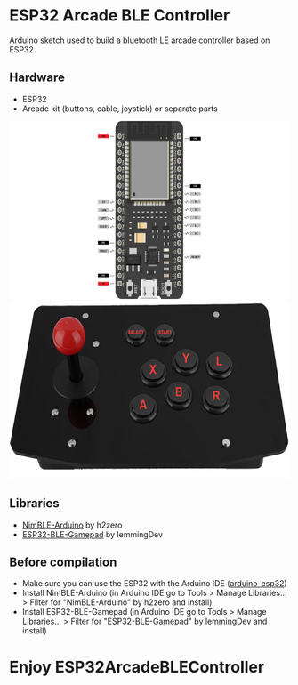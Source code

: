 # ESP32 Arcade BLE Controller
Arduino sketch used to build a bluetooth LE arcade controller based on ESP32.

## Hardware
- ESP32
- Arcade kit (buttons, cable, joystick) or separate parts

<img src="images/esp32.png" height="320"> <img src="images/controller.png" height="320">

## Libraries
 - [NimBLE-Arduino](https://github.com/h2zero/NimBLE-Arduino) by h2zero
 - [ESP32-BLE-Gamepad](https://github.com/lemmingDev/ESP32-BLE-Gamepad) by lemmingDev

## Before compilation
 - Make sure you can use the ESP32 with the Arduino IDE ([arduino-esp32](https://github.com/espressif/arduino-esp32#installation-instructions))
 - Install NimBLE-Arduino (in Arduino IDE go to Tools > Manage Libraries... > Filter for "NimBLE-Arduino" by h2zero and install)
 - Install ESP32-BLE-Gamepad (in Arduino IDE go to Tools > Manage Libraries... > Filter for "ESP32-BLE-Gamepad" by lemmingDev and install)

# Enjoy ESP32ArcadeBLEController